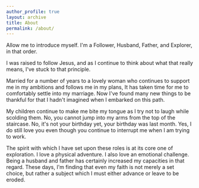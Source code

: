```yaml
---
author_profile: true
layout: archive
title: About
permalink: /about/
---
```


Allow me to introduce myself. I'm a Follower, Husband, Father, and Explorer, in that order.

I was raised to follow Jesus, and as I continue to think about what that really means, I've stuck to that principle.

Married for a number of years to a lovely woman who continues to support me in my ambitions and follows me in my plans, It has taken time for me to comfortably settle into my marriage. Now I've found many new things to be thankful for that I hadn't imagined when I embarked on this path.

My children continue to make me bite my tongue as I try not to laugh while scolding them. No, you cannot jump into my arms from the top of the staircase. No, it's not your birthday yet, your birthday was last month. Yes, I do still love you even though you continue to interrupt me when I am trying to work.

The spirit with which I have set upon these roles is at its core one of exploration. I love a physical adventure. I also love an emotional challenge. Being a husband and father has certainly increased my capacities in that regard. These days, I'm finding that even my faith is not merely a set choice, but rather a subject which I must either advance or leave to be eroded.